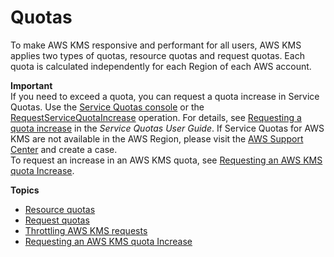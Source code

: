 # Quotas<a name="limits"></a>

To make AWS KMS responsive and performant for all users, AWS KMS applies two types of quotas, resource quotas and request quotas\. Each quota is calculated independently for each Region of each AWS account\.

**Important**  
If you need to exceed a quota, you can request a quota increase in Service Quotas\. Use the [Service Quotas console](https://console.aws.amazon.com/servicequotas) or the [RequestServiceQuotaIncrease](https://docs.aws.amazon.com/servicequotas/2019-06-24/apireference/API_RequestServiceQuotaIncrease.html) operation\. For details, see [Requesting a quota increase](https://docs.aws.amazon.com/servicequotas/latest/userguide/request-increase.html) in the *Service Quotas User Guide*\. If Service Quotas for AWS KMS are not available in the AWS Region, please visit the [AWS Support Center](https://console.aws.amazon.com/support/home) and create a case\.   
To request an increase in an AWS KMS quota, see [Requesting an AWS KMS quota Increase](increase-quota.md)\.

**Topics**
+ [Resource quotas](resource-limits.md)
+ [Request quotas](requests-per-second.md)
+ [Throttling AWS KMS requests](throttling.md)
+ [Requesting an AWS KMS quota Increase](increase-quota.md)